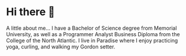 # Hi there 👋
A little about me...
I have a Bachelor of Science degree from Memorial University, as well as a Programmer Analyst Business Diploma from the College of the North Atlantic. 
I live in Paradise where I enjoy practicing yoga, curling, and walking my Gordon setter.

<!--
**GailSlaney/GailSlaney** is a ✨ _special_ ✨ repository because its `README.md` (this file) appears on your GitHub profile.

Here are some ideas to get you started:

- 🔭 I’m currently working on ...
- 🌱 I’m currently learning ...
- 👯 I’m looking to collaborate on ...
- 🤔 I’m looking for help with ...
- 💬 Ask me about ...
- 📫 How to reach me: ...
- 😄 Pronouns: ...
- ⚡ Fun fact: 
-->
